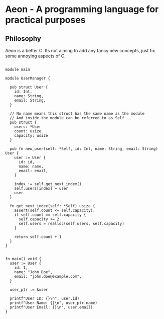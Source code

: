# Aeon - A programming language for practical purposes

## Philosophy
Aeon is a better C. Its not aiming to add any fancy new concepts, just fix some annoying
aspects of C.

```aeon

module main

module UserManager {

  pub struct User {
    id: Int,
    name: String,
    email: String,
  }

  // No name means this struct has the same name as the module
  // And inside the module can be referred to as Self
  pub struct {
    users: *User
    count: usize
    capacity: usize
  }

  pub fn new_user(self: *Self, id: Int, name: String, email: String) User {
    user := User {
      id: id,
      name: name,
      email: email,
    }

    index := self.get_next_index()
    self.users[index] = user
    user
  }

  fn get_next_index(self: *Self) usize {
    assert(self.count <= self.capacity);
    if self.count == self.capacity {
      self.capacity += 2
      self.users = realloc(self.users, self.capacity)
    }

    return self.count + 1
  }
}


fn main() void {
  user := User {
    id: 1,
    name: "John Doe",
    email: "john.doe@example.com",
  }

  user_ptr := &user

  printf"User ID: {}\n", user.id)
  printf"User Name: {}\n", user_ptr.name)
  printf"User Email: {}\n", user.email)
}
```
